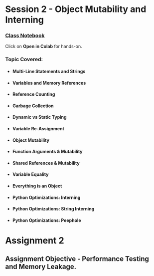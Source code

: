 # Session 2 - Object Mutability and Interning

### [Class Notebook](https://github.com/abdksyed/EPAi2/blob/main/Session02_ObjectMutability_Interning/notebooks/Session%202%20-%20Object%20Mutability%20and%20Intering.ipynb)
Click on **Open in Colab** for hands-on.

### Topic Covered:
* #### Multi-Line Statements and Strings
* #### Variables and Memory References
* #### Reference Counting
* #### Garbage Collection
* #### Dynamic vs Static Typing
* #### Variable Re-Assignment
* #### Object Mutability
* #### Function Arguments & Mutability
* #### Shared References & Mutability
* #### Variable Equality
* #### Everything is an Object
* #### Python Optimizations: Interning
* #### Python Optimizations: String Interning
* #### Python Optimizations: Peephole

# Assignment 2

## Assignment Objective - Performance Testing and Memory Leakage.


